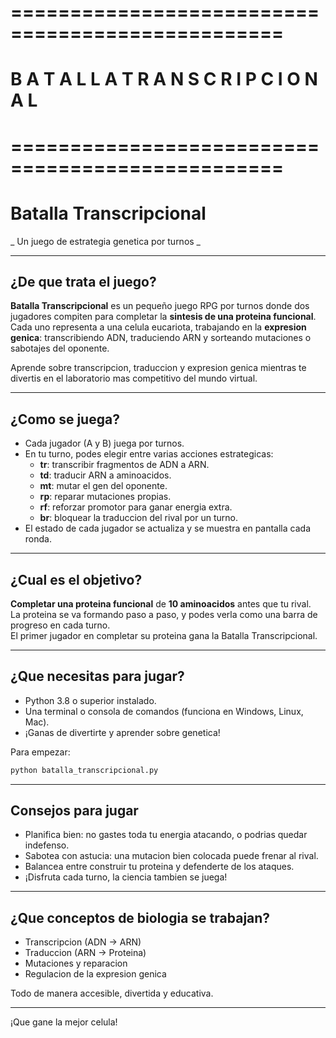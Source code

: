 
# =================================================
#   B A T A L L A   T R A N S C R I P C I O N A L
# =================================================


# Batalla Transcripcional
_ Un juego de estrategia genetica por turnos _

---

## ¿De que trata el juego?

**Batalla Transcripcional** es un pequeño juego RPG por turnos donde dos jugadores compiten para completar la **sintesis de una proteina funcional**.  
Cada uno representa a una celula eucariota, trabajando en la **expresion genica**: transcribiendo ADN, traduciendo ARN y sorteando mutaciones o sabotajes del oponente.

Aprende sobre transcripcion, traduccion y expresion genica mientras te divertis en el laboratorio mas competitivo del mundo virtual.

---

## ¿Como se juega?

- Cada jugador (A y B) juega por turnos.
- En tu turno, podes elegir entre varias acciones estrategicas:
  - **tr**: transcribir fragmentos de ADN a ARN.
  - **td**: traducir ARN a aminoacidos.
  - **mt**: mutar el gen del oponente.
  - **rp**: reparar mutaciones propias.
  - **rf**: reforzar promotor para ganar energia extra.
  - **br**: bloquear la traduccion del rival por un turno.
- El estado de cada jugador se actualiza y se muestra en pantalla cada ronda.

---

## ¿Cual es el objetivo?

**Completar una proteina funcional** de **10 aminoacidos** antes que tu rival.  
La proteina se va formando paso a paso, y podes verla como una barra de progreso en cada turno.  
El primer jugador en completar su proteina gana la Batalla Transcripcional.

---

## ¿Que necesitas para jugar?

- Python 3.8 o superior instalado.
- Una terminal o consola de comandos (funciona en Windows, Linux, Mac).
- ¡Ganas de divertirte y aprender sobre genetica!

Para empezar:
```bash
python batalla_transcripcional.py
```

---

## Consejos para jugar

- Planifica bien: no gastes toda tu energia atacando, o podrias quedar indefenso.
- Sabotea con astucia: una mutacion bien colocada puede frenar al rival.
- Balancea entre construir tu proteina y defenderte de los ataques.
- ¡Disfruta cada turno, la ciencia tambien se juega!

---

## ¿Que conceptos de biologia se trabajan?

- Transcripcion (ADN -> ARN)
- Traduccion (ARN -> Proteina)
- Mutaciones y reparacion
- Regulacion de la expresion genica

Todo de manera accesible, divertida y educativa.

---

¡Que gane la mejor celula!
